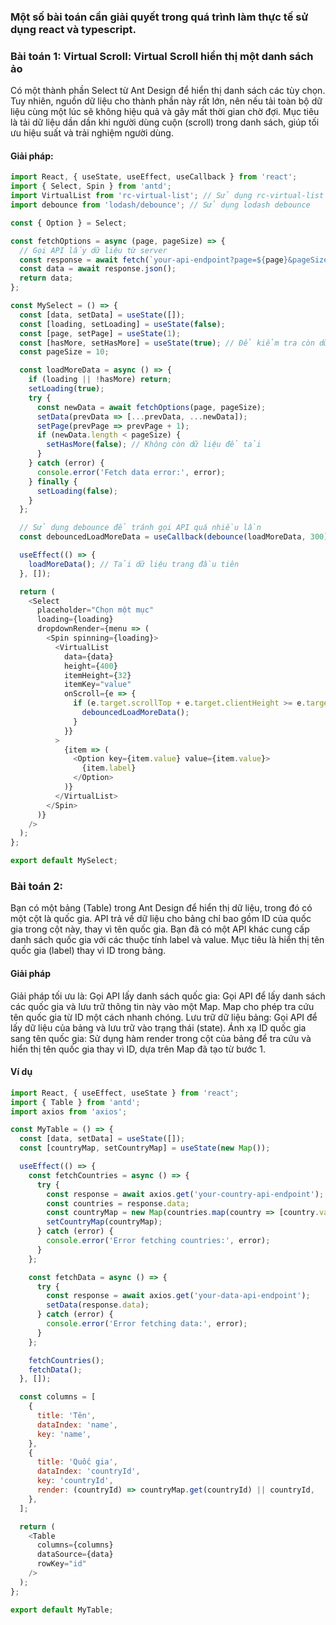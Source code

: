### Một số bài toán cần giải quyết trong quá trình làm thực tế sử dụng react và typescript.
### Bài toán 1: **Virtual Scroll**: Virtual Scroll hiển thị một danh sách ảo
Có một thành phần Select từ Ant Design để hiển thị danh sách các tùy chọn. Tuy nhiên, nguồn dữ liệu cho thành phần này rất lớn, nên nếu tải toàn bộ dữ liệu cùng một lúc sẽ không hiệu quả và gây mất thời gian chờ đợi. Mục tiêu là tải dữ liệu dần dần khi người dùng cuộn (scroll) trong danh sách, giúp tối ưu hiệu suất và trải nghiệm người dùng.
#### Giải pháp:
```js
import React, { useState, useEffect, useCallback } from 'react';
import { Select, Spin } from 'antd';
import VirtualList from 'rc-virtual-list'; // Sử dụng rc-virtual-list
import debounce from 'lodash/debounce'; // Sử dụng lodash debounce

const { Option } = Select;

const fetchOptions = async (page, pageSize) => {
  // Gọi API lấy dữ liệu từ server
  const response = await fetch(`your-api-endpoint?page=${page}&pageSize=${pageSize}`);
  const data = await response.json();
  return data;
};

const MySelect = () => {
  const [data, setData] = useState([]);
  const [loading, setLoading] = useState(false);
  const [page, setPage] = useState(1);
  const [hasMore, setHasMore] = useState(true); // Để kiểm tra còn dữ liệu để tải hay không
  const pageSize = 10;

  const loadMoreData = async () => {
    if (loading || !hasMore) return;
    setLoading(true);
    try {
      const newData = await fetchOptions(page, pageSize);
      setData(prevData => [...prevData, ...newData]);
      setPage(prevPage => prevPage + 1);
      if (newData.length < pageSize) {
        setHasMore(false); // Không còn dữ liệu để tải
      }
    } catch (error) {
      console.error('Fetch data error:', error);
    } finally {
      setLoading(false);
    }
  };

  // Sử dụng debounce để tránh gọi API quá nhiều lần
  const debouncedLoadMoreData = useCallback(debounce(loadMoreData, 300), [page, loading, hasMore]);

  useEffect(() => {
    loadMoreData(); // Tải dữ liệu trang đầu tiên
  }, []);

  return (
    <Select
      placeholder="Chọn một mục"
      loading={loading}
      dropdownRender={menu => (
        <Spin spinning={loading}>
          <VirtualList
            data={data}
            height={400}
            itemHeight={32}
            itemKey="value"
            onScroll={e => {
              if (e.target.scrollTop + e.target.clientHeight >= e.target.scrollHeight - 10) {
                debouncedLoadMoreData();
              }
            }}
          >
            {item => (
              <Option key={item.value} value={item.value}>
                {item.label}
              </Option>
            )}
          </VirtualList>
        </Spin>
      )}
    />
  );
};

export default MySelect;
```

### Bài toán 2: 
Bạn có một bảng (Table) trong Ant Design để hiển thị dữ liệu, trong đó có một cột là quốc gia. API trả về dữ liệu cho bảng chỉ bao gồm ID của quốc gia trong cột này, thay vì tên quốc gia. Bạn đã có một API khác cung cấp danh sách quốc gia với các thuộc tính label và value. Mục tiêu là hiển thị tên quốc gia (label) thay vì ID trong bảng.
#### Giải pháp
Giải pháp tối ưu là:
Gọi API lấy danh sách quốc gia: Gọi API để lấy danh sách các quốc gia và lưu trữ thông tin này vào một Map. Map cho phép tra cứu tên quốc gia từ ID một cách nhanh chóng.
Lưu trữ dữ liệu bảng: Gọi API để lấy dữ liệu của bảng và lưu trữ vào trạng thái (state).
Ánh xạ ID quốc gia sang tên quốc gia: Sử dụng hàm render trong cột của bảng để tra cứu và hiển thị tên quốc gia thay vì ID, dựa trên Map đã tạo từ bước 1.
#### Ví dụ
```js
import React, { useEffect, useState } from 'react';
import { Table } from 'antd';
import axios from 'axios';

const MyTable = () => {
  const [data, setData] = useState([]);
  const [countryMap, setCountryMap] = useState(new Map());

  useEffect(() => {
    const fetchCountries = async () => {
      try {
        const response = await axios.get('your-country-api-endpoint');
        const countries = response.data;
        const countryMap = new Map(countries.map(country => [country.value, country.label]));
        setCountryMap(countryMap);
      } catch (error) {
        console.error('Error fetching countries:', error);
      }
    };

    const fetchData = async () => {
      try {
        const response = await axios.get('your-data-api-endpoint');
        setData(response.data);
      } catch (error) {
        console.error('Error fetching data:', error);
      }
    };

    fetchCountries();
    fetchData();
  }, []);

  const columns = [
    {
      title: 'Tên',
      dataIndex: 'name',
      key: 'name',
    },
    {
      title: 'Quốc gia',
      dataIndex: 'countryId',
      key: 'countryId',
      render: (countryId) => countryMap.get(countryId) || countryId,
    },
  ];

  return (
    <Table
      columns={columns}
      dataSource={data}
      rowKey="id"
    />
  );
};

export default MyTable;

```